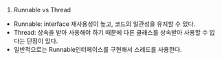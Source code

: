 1. Runnable vs Thread
* Runnable: interface 재사용성이 높고, 코드의 일관성을 유지할 수 있다. 
* Thread: 상속을 받아 사용해야 하기 때문에 다른 클래스를 상속받아 사용할 수 없다는 단점이 있다. 
* 일반적으로는 Runnable인터페이스를 구현해서 스레드를 사용한다. 